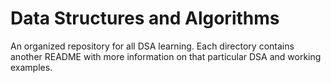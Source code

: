 Data Structures and Algorithms
===================

An organized repository for all DSA learning. Each directory contains another README with more information on that particular DSA and working examples.
